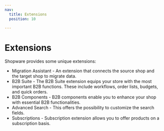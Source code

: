 ```yaml
---
nav:
  title: Extensions
  position: 10

---
```


# Extensions

Shopware provides some unique extensions:

* Migration Assistant - An extension that connects the source shop and the target shop to migrate data.
* B2B Suite - The B2B Suite extension equips your store with the most important B2B functions. These include workflows, order lists, budgets, and quick orders.
* B2B Components - B2B components enable you to enhance your shop with essential B2B functionalities.
* Advanced Search - This offers the possibility to customize the search fields.
* Subscriptions - Subscription extension allows you to offer products on a subscription basis.